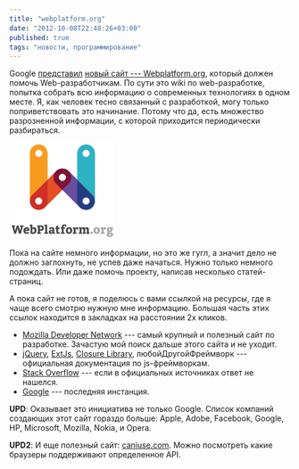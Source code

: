 ```yaml
---
title: "webplatform.org"
date: "2012-10-08T22:48:26+03:00"
published: true
tags: "новости, программирование"
---
```


Google [представил](http://googledevelopers.blogspot.com/2012/10/teaming-up-on-web-platform-docs.html)
[новый сайт&nbsp;--- Webplatform.org](http://docs.webplatform.org), который должен помочь Web-разработчикам. По сути это
wiki по web-разработке, попытка собрать всю информацию о современных технологиях в одном месте. Я, как человек тесно
связанный с разработкой, могу только поприветствовать это начинание. Потому что да, есть множество разрозненной
информации, с которой приходится периодически разбираться.

[![](/images/webplatformlogo.png)](http://docs.webplatform.org)

Пока на сайте немного информации, но это же гугл, а значит дело не должно заглохнуть, не успев даже начаться. Нужно
только немного подождать. Или даже помочь проекту, написав несколько статей-страниц.

А пока сайт не готов, я поделюсь с вами ссылкой на ресурсы, где я чаще всего смотрю нужную мне информацию. Большая
часть этих ссылок находится в закладках на расстоянии 2х кликов.

* [Mozilla Developer Network](https://developer.mozilla.org/en/) --- самый крупный и полезный сайт по разработке.
  Зачастую мой поиск дальше этого сайта и не уходит.
* [jQuery](http://docs.jquery.com/Main_Page), [ExtJs](http://docs.sencha.com/ext-js/4-1/#!/api),
  [Closure Library](http://closure-library.googlecode.com/svn/docs/index.html), любойДругойФреймворк&nbsp;---
  официальная документация по js-фреймворкам.
* [Stack Overflow](http://stackoverflow.com/)&nbsp;--- если в официальных источниках ответ не нашелся.
* [Google](http://google.com/)&nbsp;--- последняя инстанция.

**UPD**: Оказывает это инициатива не только Google. Список компаний создающих этот сайт гораздо больше: Apple, Adobe,
Facebook, Google, HP, Microsoft, Mozilla, Nokia, и Opera.

**UPD2**: И еще полезный сайт: [caniuse.com](http://caniuse.com/). Можно посмотреть какие браузеры поддерживают
определенное API.
